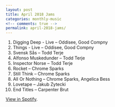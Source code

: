 ```yaml
---
layout: post
title: April 2018 Jams
categories: monthly-music
<!-- comments: true -->
permalink: april-2018-jams/
---
```


1. Digging Deep - Live – Oddisee, Good Compny
2. Things - Live – Oddisee, Good Compny
3. Svensk Sås – Todd Terje
4. Alfonso Muskedunder – Todd Terje
5. Inspector Norse – Todd Terje
6. Rocket – Chrome Sparks
7. Still Think – Chrome Sparks
8. All Or Nothing – Chrome Sparks, Angelica Bess
9. Lovetape – Jakub Zytecki
10. End Titles – Carpenter Brut

[View in Spotify][spotify].  

[spotify]: https://open.spotify.com/user/fred.hohman/playlist/6kRvRKJND9QJeRMQ9idaRZ?si=p7rMugcqTXKT6ekrX_NvDw "View in Spotify."